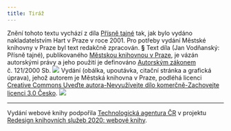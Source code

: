 ```yaml
---
title: Tiráž
---
```


Znění tohoto textu vychází z díla [Přísně tajné](https://search.mlp.cz/cz/titul/prisne-tajne/2308977/#book-content) tak, jak bylo vydáno nakladatelstvím Hart v Praze v roce 2001. Pro potřeby vydání Městské knihovny v Praze byl text redakčně zpracován.
**§**
Text díla (Jan Vodňanský: Přísně tajné), publikovaného [Městskou knihovnou v Praze](https://www.mlp.cz/cz/), je vázán autorskými právy a jeho použití je definováno [Autorským zákonem](https://www.mkcr.cz/predpisy-zakonu-709.html) č. 121/2000 Sb.
![](../Images/image001.jpg)
Vydání (obálka, upoutávka, citační stránka a grafická úprava), jehož autorem je Městská knihovna v Praze, podléhá licenci [Creative Commons Uveďte autora-Nevyužívejte dílo komerčně-Zachovejte licenci 3.0 Česko](https://creativecommons.org/licenses/by-nc-sa/3.0/cz/).
![](../Images/image002.jpg)

***

Vydání webové knihy podpořila [Technologická agentura ČR](https://www.tacr.cz/) v projektu [Redesign knihovních služeb 2020: webové knihy](https://starfos.tacr.cz/cs/project/TL04000391).